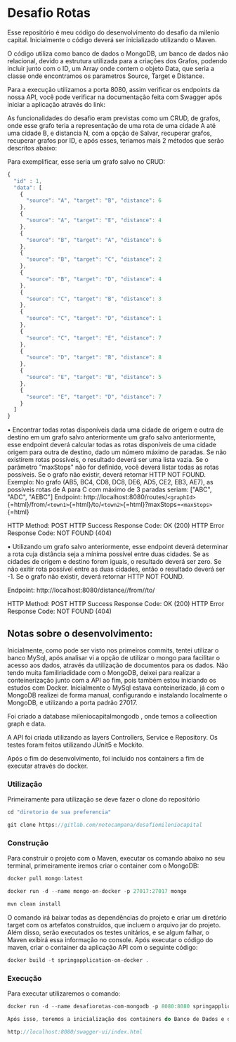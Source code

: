 # Desafio Rotas 

Esse repositório é meu código do desenvolvimento do desafio da milenio capital. Inicialmente o código deverá ser inicializado utilizando o Maven.

O código utiliza como banco de dados o MongoDB, um banco de dados não relacional, devido a estrutura utilizada para a criações dos Grafos, podendo incluir junto com o ID, um Array onde contem o objeto Data, que seria a classe onde encontramos os parametros Source, Target e Distance.

Para a execução utilizamos a porta 8080, assim verificar os endpoints da nossa API, você pode verificar na documentação feita com Swagger após iniciar a aplicação através do link:

As funcionalidades do desafio eram previstas como um CRUD, de grafos, onde esse grafo teria a representação de uma rota de uma cidade A até uma cidade B, e distancia N, com a opção de Salvar, recuperar grafos, recuperar grafos por ID, e após esses, teriamos mais 2 métodos que serão descritos abaixo:

Para exemplificar, esse seria um grafo salvo no CRUD: 
```javascript
{​
  "id" : 1,
  "data": [
    {​
      "source": "A", "target": "B", "distance": 6
    }​,
    {​
      "source": "A", "target": "E", "distance": 4
    }​,
    {​
      "source": "B", "target": "A", "distance": 6
    }​,
    {​
      "source": "B", "target": "C", "distance": 2
    }​,
    {​
      "source": "B", "target": "D", "distance": 4
    }​,
    {​
      "source": "C", "target": "B", "distance": 3
    }​,
    {​
      "source": "C", "target": "D", "distance": 1
    }​,
    {​
      "source": "C", "target": "E", "distance": 7
    }​,
    {​
      "source": "D", "target": "B", "distance": 8
    }​,
    {​
      "source": "E", "target": "B", "distance": 5
    }​,
    {​
      "source": "E", "target": "D", "distance": 7
    }​
  ]
}​
```

• Encontrar todas rotas disponíveis dada uma cidade de origem e outra de destino em um grafo salvo anteriormente
  um grafo salvo anteriormente, esse endpoint deverá calcular todas as rotas disponíveis de uma cidade origem para outra de destino, dado um número máximo de paradas. Se não existirem rotas possíveis, o resultado deverá ser uma lista vazia. Se o parâmetro "maxStops" não for definido, você deverá listar todas as rotas possíveis. Se o grafo não existir, deverá retornar HTTP NOT FOUND.
  Exemplo: No grafo (AB5, BC4, CD8, DC8, DE6, AD5, CE2, EB3, AE7), as possíveis rotas de A para C com máximo de 3 paradas seriam: ["ABC", "ADC", "AEBC"]
  Endpoint: http://localhost:8080/routes/`<graphId>`{=html}/from/`<town1>`{=html}/to/`<town2>`{=html}?maxStops=`<maxStops>`{=html}

  HTTP Method: POST
  HTTP Success Response Code: OK (200)
  HTTP Error Response Code: NOT FOUND (404)

• Utilizando um grafo salvo anteriormente, esse endpoint deverá determinar a rota cuja distância seja a mínima possível entre duas cidades. Se as cidades de origem e destino forem iguais, o resultado deverá ser zero. Se não exitir rota possível entre as duas cidades, então o resultado deverá ser -1. Se o grafo não existir, deverá retornar HTTP NOT FOUND.

  Endpoint: http://localhost:8080/distance/<graphId>/from/<town1>/to/<town2>

  HTTP Method: POST
  HTTP Success Response Code: OK (200)
  HTTP Error Response Code: NOT FOUND (404)

## Notas sobre o desenvolvimento:

Inicialmente, como pode ser visto nos primeiros commits, tentei utilizar o banco MySql, após analisar vi a opção de utilizar o mongo para facilitar o acesso aos dados, através da utilização de documentos para os dados.
Não tendo muita familiriadidade com o MongoDB, deixei para realizar a conteinerização junto com a API ao fim, pois também estou iniciando os estudos com Docker. Inicialmente o MySql estava conteinerizado, já com o MongoDB realizei de forma manual, configurando e instalando localmente o MongoDB, e utilizando a porta padrão 27017.

Foi criado a database mileniocapitalmongodb , onde temos a colleection graph e data.

A API foi criada utilizando as layers Controllers, Service e Repository. Os testes foram feitos utilizando JUnit5 e Mockito.

Após o fim do desenvolvimento, foi incluido nos containers a fim de executar através do docker.


### Utilização
Primeiramente para utilização se deve fazer o clone do repositório

```javascript
cd "diretorio de sua preferencia"

git clone https://gitlab.com/netocampana/desafiomileniocapital
```
### Construção

Para construir o projeto com o Maven, executar os comando abaixo no seu terminal, primeiramente iremos criar o container com o MongoDB:

```javascript
docker pull mongo:latest  

docker run -d --name mongo-on-docker -p 27017:27017 mongo

mvn clean install
```
O comando irá baixar todas as dependências do projeto e criar um diretório target com os artefatos construídos, que incluem o arquivo jar do projeto. Além disso, serão executados os testes unitários, e se algum falhar, o Maven exibirá essa informação no console.
Após executar o código do maven, criar o container da aplicação API com o seguinte código:

```javascript
docker build -t springapplication-on-docker .
```
### Execução

Para executar utilizaremos o comando:

```javascript
docker run -d --name desafiorotas-com-mongodb -p 8080:8080 springapplication-on-docker

Após isso, teremos a inicialização dos containers do Banco de Dados e da aplicação, sendo possível acessar os endpoints pelo link da documentação Swagger.

http://localhost:8080/swagger-ui/index.html